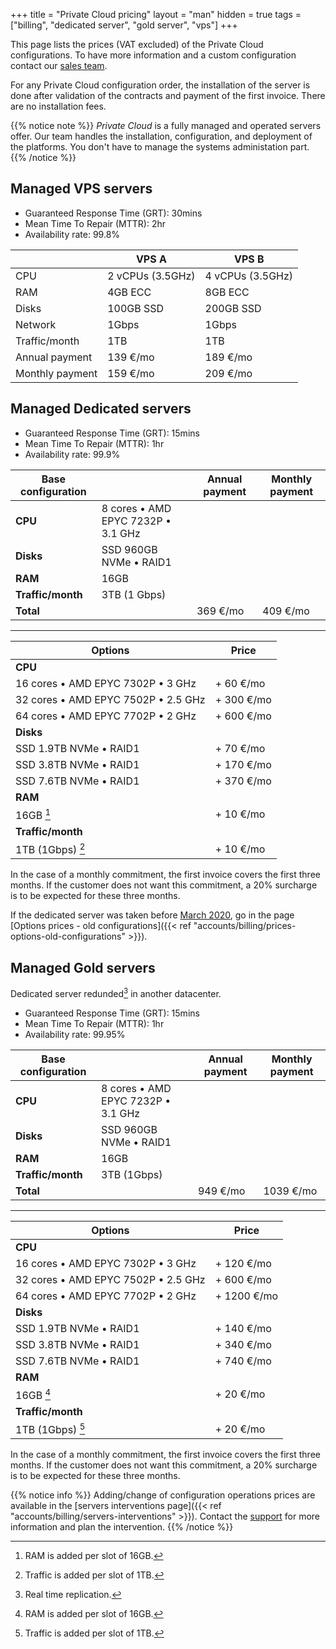 +++
title = "Private Cloud pricing"
layout = "man"
hidden = true
tags = ["billing", "dedicated server", "gold server", "vps"]
+++

This page lists the prices (VAT excluded) of the Private Cloud configurations. To have more information and a custom configuration contact our [sales team](https://www.alwaysdata.com/en/private-cloud/).

For any Private Cloud configuration order, the installation of the server is done after validation of the contracts and payment of the first invoice. There are no installation fees.

{{% notice note %}}
*Private Cloud* is a fully managed and operated servers offer. Our team handles the installation, configuration, and deployment of the platforms. You don't have to manage the systems administation part.
{{% /notice %}}

## Managed VPS servers

* Guaranteed Response Time (GRT): 30mins
* Mean Time To Repair (MTTR): 2hr
* Availability rate: 99.8%

|                            | VPS A            | VPS B            |
|----------------------------|------------------|------------------|
| CPU                        | 2 vCPUs (3.5GHz) | 4 vCPUs (3.5GHz) |
| RAM                        | 4GB ECC          | 8GB ECC          |
| Disks                      | 100GB SSD        | 200GB SSD        |
| Network                    | 1Gbps            | 1Gbps            |
| Traffic/month              | 1TB              | 1TB              |
| Annual payment             | 139 €/mo            | 189 €/mo            |
| Monthly payment            | 159 €/mo            | 209 €/mo            |

## Managed Dedicated servers

* Guaranteed Response Time (GRT): 15mins
* Mean Time To Repair (MTTR): 1hr
* Availability rate: 99.9%

| Base configuration    |                                    | Annual payment | Monthly payment |
| --------------------- | ---------------------------------- | -------------------------- | ------------------------- |
| **CPU**               | 8 cores • AMD EPYC 7232P • 3.1 GHz |                            |                           |
| **Disks**             | SSD 960GB NVMe • RAID1               |                            |                           |
| **RAM**               | 16GB                               |                            |                           |
| **Traffic/month**     | 3TB (1 Gbps)                       |                            |                           |
| **Total**             |                                    | 369 €/mo                      | 409 €/mo                    |

---

| Options                             | Price                      |
| ----------------------------------- | -------------------------- |
| **CPU**                             |                            |
| 16 cores • AMD EPYC 7302P • 3 GHz   | + 60 €/mo                     |
| 32 cores • AMD EPYC 7502P • 2.5 GHz | + 300 €/mo                    |
| 64 cores • AMD EPYC 7702P • 2 GHz   | + 600 €/mo                    |
| **Disks**                           |                            |
| SSD 1.9TB NVMe • RAID1                | + 70 €/mo                     |
| SSD 3.8TB NVMe • RAID1                | + 170 €/mo                    |
| SSD 7.6TB NVMe • RAID1                | + 370 €/mo                    |
| **RAM**                             |                            |
| 16GB [^1]                           | + 10 €/mo                     |
| **Traffic/month**                   |                            |
| 1TB (1Gbps) [^2]                    | + 10 €/mo                     |

In the case of a monthly commitment, the first invoice covers the first three months. If the customer does not want this commitment, a 20% surcharge is to be expected for these three months.

If the dedicated server was taken before [March 2020](https://blog.alwaysdata.com/en/2020/03/03/harderware-better-faster-stronger/), go in the page [Options prices - old configurations]({{< ref "accounts/billing/prices-options-old-configurations" >}}).

## Managed Gold servers

Dedicated server redunded[^3] in another datacenter.

* Guaranteed Response Time (GRT): 15mins
* Mean Time To Repair (MTTR): 1hr
* Availability rate: 99.95%

| Base configuration    |                                    | Annual payment | Monthly payment |
| --------------------- | ---------------------------------- | -------------------------- | ------------------------- |
| **CPU**               | 8 cores • AMD EPYC 7232P • 3.1 GHz |                            |                           |
| **Disks**             | SSD 960GB NVMe • RAID1               |                            |                           |
| **RAM**               | 16GB                               |                            |                           |
| **Traffic/month**     | 3TB (1Gbps)                        |                            |                           |
| **Total**             |                                    | 949 €/mo                      | 1039 €/mo                   |

---

| Options                             | Price                      |
| ----------------------------------- | -------------------------- |
| **CPU**                             |                            |
| 16 cores • AMD EPYC 7302P • 3 GHz   | + 120 €/mo                    |
| 32 cores • AMD EPYC 7502P • 2.5 GHz | + 600 €/mo                    |
| 64 cores • AMD EPYC 7702P • 2 GHz   | + 1200 €/mo                   |
| **Disks**                           |                            |
| SSD 1.9TB NVMe • RAID1                | + 140 €/mo                    |
| SSD 3.8TB NVMe • RAID1                | + 340 €/mo                    |
| SSD 7.6TB NVMe • RAID1                | + 740 €/mo                    |
| **RAM**                             |        	                   |
| 16GB [^1]                           | + 20 €/mo	                   |
| **Traffic/month**                   |      		               |
| 1TB (1Gbps) [^2]                    | + 20 €/mo                     |

In the case of a monthly commitment, the first invoice covers the first three months. If the customer does not want this commitment, a 20% surcharge is to be expected for these three months.

{{% notice info %}}
Adding/change of configuration operations prices are available in the [servers interventions page]({{< ref "accounts/billing/servers-interventions" >}}). Contact the [support](https://admin.alwaysdata.com/support/add/) for more information and plan the intervention.
{{% /notice %}}

[^1]: RAM is added per slot of 16GB.
[^2]: Traffic is added per slot of 1TB.
[^3]: Real time replication.
